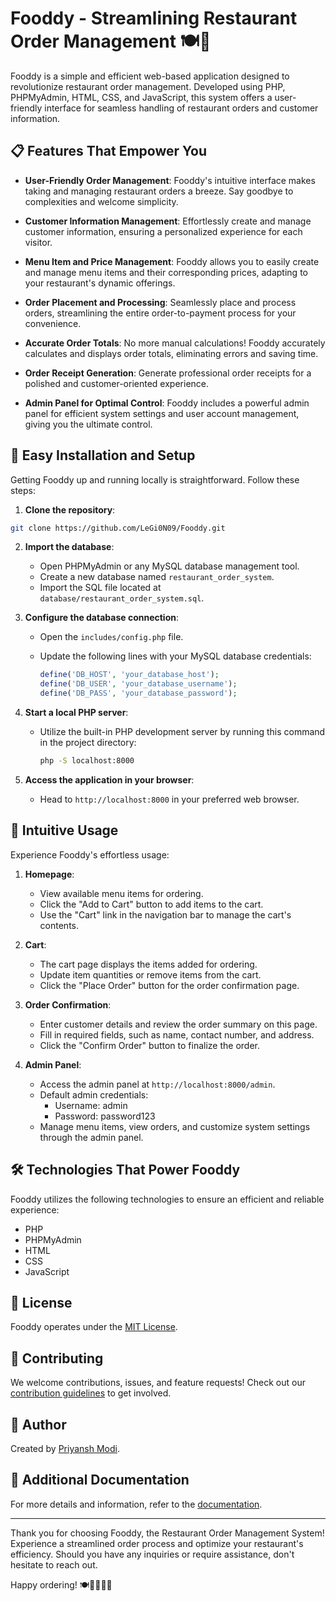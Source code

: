 # Fooddy - Streamlining Restaurant Order Management 🍽️🍕

Fooddy is a simple and efficient web-based application designed to revolutionize restaurant order management. Developed using PHP, PHPMyAdmin, HTML, CSS, and JavaScript, this system offers a user-friendly interface for seamless handling of restaurant orders and customer information.

## 📋 Features That Empower You

- **User-Friendly Order Management**: Fooddy's intuitive interface makes taking and managing restaurant orders a breeze. Say goodbye to complexities and welcome simplicity.

- **Customer Information Management**: Effortlessly create and manage customer information, ensuring a personalized experience for each visitor.

- **Menu Item and Price Management**: Fooddy allows you to easily create and manage menu items and their corresponding prices, adapting to your restaurant's dynamic offerings.

- **Order Placement and Processing**: Seamlessly place and process orders, streamlining the entire order-to-payment process for your convenience.

- **Accurate Order Totals**: No more manual calculations! Fooddy accurately calculates and displays order totals, eliminating errors and saving time.

- **Order Receipt Generation**: Generate professional order receipts for a polished and customer-oriented experience.

- **Admin Panel for Optimal Control**: Fooddy includes a powerful admin panel for efficient system settings and user account management, giving you the ultimate control.

## 🚀 Easy Installation and Setup

Getting Fooddy up and running locally is straightforward. Follow these steps:

1. **Clone the repository**:

```bash
git clone https://github.com/LeGi0N09/Fooddy.git
```

2. **Import the database**:

   - Open PHPMyAdmin or any MySQL database management tool.
   - Create a new database named `restaurant_order_system`.
   - Import the SQL file located at `database/restaurant_order_system.sql`.

3. **Configure the database connection**:

   - Open the `includes/config.php` file.
   - Update the following lines with your MySQL database credentials:

     ```php
     define('DB_HOST', 'your_database_host');
     define('DB_USER', 'your_database_username');
     define('DB_PASS', 'your_database_password');
     ```

4. **Start a local PHP server**:

   - Utilize the built-in PHP development server by running this command in the project directory:

     ```bash
     php -S localhost:8000
     ```

5. **Access the application in your browser**:

   - Head to `http://localhost:8000` in your preferred web browser.

## 🎯 Intuitive Usage

Experience Fooddy's effortless usage:

1. **Homepage**:

   - View available menu items for ordering.
   - Click the "Add to Cart" button to add items to the cart.
   - Use the "Cart" link in the navigation bar to manage the cart's contents.

2. **Cart**:

   - The cart page displays the items added for ordering.
   - Update item quantities or remove items from the cart.
   - Click the "Place Order" button for the order confirmation page.

3. **Order Confirmation**:

   - Enter customer details and review the order summary on this page.
   - Fill in required fields, such as name, contact number, and address.
   - Click the "Confirm Order" button to finalize the order.

4. **Admin Panel**:

   - Access the admin panel at `http://localhost:8000/admin`.
   - Default admin credentials:
     - Username: admin
     - Password: password123
   - Manage menu items, view orders, and customize system settings through the admin panel.

## 🛠️ Technologies That Power Fooddy

Fooddy utilizes the following technologies to ensure an efficient and reliable experience:

- PHP
- PHPMyAdmin
- HTML
- CSS
- JavaScript

## 📝 License

Fooddy operates under the [MIT License](LICENSE).

## 🤝 Contributing

We welcome contributions, issues, and feature requests! Check out our [contribution guidelines](CONTRIBUTING.md) to get involved.

## 👤 Author

Created by [Priyansh Modi](https://github.com/LeGi0N09).

## 📄 Additional Documentation

For more details and information, refer to the [documentation](docs/README.md).

---

Thank you for choosing Fooddy, the Restaurant Order Management System! Experience a streamlined order process and optimize your restaurant's efficiency. Should you have any inquiries or require assistance, don't hesitate to reach out.

Happy ordering! 🍽️🍕🥗🍔🍣
